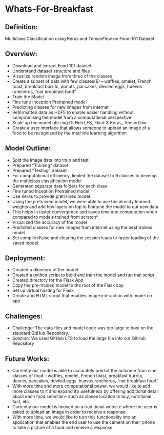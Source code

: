 # Whats-For-Breakfast

Definition: 
---
Multiclass Classification using Keras and TensorFlow on Food-101 Dataset

Overview:
---
 * Download and extract Food 101 dataset
 * Understand dataset structure and files
 * Visualize random image from three of the classes
 * Create a subset of data with few classes(9) – waffles, omelet, French toast, breakfast burrito, donuts, pancakes, deviled eggs, huevos rancheros, “not breakfast food”
 * Train the Model
 * Fine tune Inception Pretrained model
 * Predicting classes for new images from internet
 * Reformatted data as HDF5 to enable easier handling without compromising the model from a computational perspective
 * Scale up the model utilizing GitHub LFS,  Flask & Keras, Tensorflow
 * Create a user interface that allows someone to upload an image of a food to be recognized by the machine learning algorithm
 
Model Outline:
---
 * Split the image data into train and test
 * Prepared “Training” dataset
 * Prepared “Testing” dataset
 * For computational efficiency, limited the dataset to 9 classes to develop the multiclass classification model
 * Generated separate data folders for each class
 * Fine tuned Inception Pretrained model 
 * Use Keras to provide pretrained model
 * Using the pretrained model, we were able to use the already learned weights and add few layers on top to finetune the model to our new data
 * This helps in faster convergence and saves time and computation when compared to models trained from scratch* . 
 * Visualized the accuracy of the model
 * Predicted classes for new images from internet using the best trained model
 * Set compile=False and clearing the session leads to faster loading of the saved model
 
 Deployment: 
 ---
 * Created a directory of the model
 * Created a python script to build and train the model and run that script
 * Created directory for the Flask App
 * Copy the pre-trained model to the root of the Flask app
 * Set up virtual hosting for Flask
 * Create and HTML script that enables image interaction with model on app
 
 Challenges: 
 ---
   * Challenge: The data files and model code was too large to host on the standard GitHub Repository. 
   * Solution: We used GitHub LFS to load the large file into our GitHub Repository
   
Future Works:
 ---
 * Currently our model is able to accurately predict the outcome from nine classes of food – waffles, omelet, French toast, breakfast burrito, donuts, pancakes, deviled eggs, huevos rancheros, “not breakfast food”
 * With more time and more computational power, we would like to add more classes to it and expand it’s usefulness by offering additional detail about each food selection– such as closes location to buy, nutritional fact, etc. 
 * Currently our model is housed on a traditional website where the user is asked to upload an image in order to receive a response
 * With more time, we would like to turn this functionality into an application that enables the end user to use the camera on their phone to take a picture of a food and receive a response 

 
